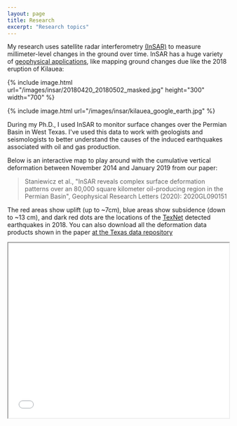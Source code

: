 ```yaml
---
layout: page
title: Research
excerpt: "Research topics"
---
```


My research uses satellite radar interferometry [(InSAR)](https://www.usgs.gov/centers/ca-water-ls/science/interferometric-synthetic-aperture-radar-insar?qt-science_center_objects=0#qt-science_center_objects) to measure millimeter-level changes in the ground over time.
InSAR has a huge variety of [geophysical applications](https://en.wikipedia.org/wiki/Interferometric_synthetic-aperture_radar#Applications), like mapping ground changes due like the 2018 eruption of Kilauea:

{% include image.html url="/images/insar/20180420_20180502_masked.jpg" height="300" width="700" %}

{% include image.html url="/images/insar/kilauea_google_earth.jpg" %}


During my Ph.D., I used InSAR to monitor surface changes over the Permian Basin in West Texas. I've used this data to work with geologists and seismologists to better understand the causes of the induced earthquakes associated with oil and gas production.

Below is an interactive map to play around with the cumulative vertical deformation between November 2014 and January 2019 from our paper:

>Staniewicz et al., "InSAR reveals complex surface deformation patterns over an 80,000 square kilometer oil-producing region in the Permian Basin", Geophysical Research Letters (2020): 2020GL090151 

The red areas show uplift (up to ~7cm), blue areas show subsidence (down to ~13 cm), and dark red dots are the locations of the [TexNet](https://www.beg.utexas.edu/texnet/catalog) detected earthquakes in 2018.
You can also download all the deformation data products shown in the paper [at the Texas data repository](https://doi.org/10.18738/T8/AVDBOJ)

<iframe src='/extras/insar-mapbox.html'
        width='100%' height='400px'>
</iframe>

